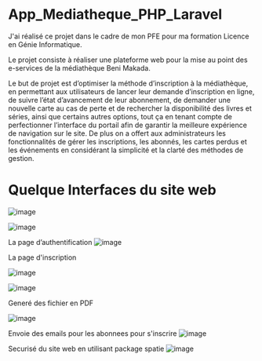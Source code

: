 # App_Mediatheque_PHP_Laravel

J'ai réalisé ce projet dans le cadre de mon PFE pour ma formation Licence en Génie Informatique.


Le projet consiste à réaliser une plateforme web pour la mise au point des e-services de la médiathèque Beni Makada.


Le but de projet est d’optimiser la méthode d’inscription à la médiathèque, en permettant aux utilisateurs de lancer leur demande d’inscription en ligne, de suivre l’état d’avancement de leur abonnement, de demander une nouvelle carte au cas de perte et de rechercher la disponibilité des livres et séries, ainsi que certains autres options, tout ça en tenant compte de perfectionner l’interface du portail afin de garantir la meilleure expérience de navigation sur le site. De plus on a offert aux administrateurs les fonctionnalités de gérer les inscriptions, les abonnés, les cartes perdus et les événements en considérant la simplicité et la clarté des méthodes de gestion.




# Quelque Interfaces du site web

![image](https://user-images.githubusercontent.com/64175026/150149600-289670bf-36e5-4a44-937f-b2d33dc485fd.png)



![image](https://user-images.githubusercontent.com/64175026/150149775-cbb37f00-d523-4563-bc60-fa7dc02f7866.png)


La page d’authentification
![image](https://user-images.githubusercontent.com/64175026/150149862-c871b856-c320-4418-8aa1-2ac1921e13fa.png)


La page d'inscription


![image](https://user-images.githubusercontent.com/64175026/150150022-3dccb010-005d-4a87-9b3d-52c0efb3b156.png)



![image](https://user-images.githubusercontent.com/64175026/150150298-9cc2b4d0-b7b5-4ab8-b58a-0e8636230e96.png)


Generé des fichier en PDF


![image](https://user-images.githubusercontent.com/64175026/150150777-2660a9d5-b11f-4aad-992d-b7f12530095c.png)


Envoie des emails pour les abonnees pour s'inscrire
![image](https://user-images.githubusercontent.com/64175026/150152736-14842b09-171f-47d3-b76d-815ecf40767b.png)


Securisé du site web en utilisant package spatie
![image](https://user-images.githubusercontent.com/64175026/150150452-96e56abf-6fa9-4ee0-a19e-31618b56b0a8.png)

